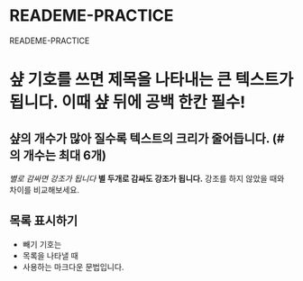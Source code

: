 # READEME-PRACTICE
READEME-PRACTICE
# 샾 기호를 쓰면 제목을 나타내는 큰 텍스트가 됩니다. 이때 샾 뒤에 공백 한칸 필수!
## 샾의 개수가 많아 질수록 텍스트의 크리가 줄어듭니다. (#의 개수는 최대 6개)

*별로 감싸면 강조가 됩니다* 
**별 두개로 감싸도 강조가 됩니다.**
강조를 하지 않았을 때와 차이를 비교해보세요.

## 목록 표시하기
- 빼기 기호는
- 목록을 나타낼 때
- 사용하는 마크다운 문법입니다.
  
